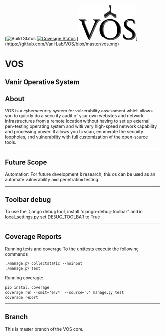 [![Build Status](https://travis-ci.org/VanirLab/VOS.svg?branch=master)
[![Coverage Status](https://coveralls.io/repos/github/VanirLab/VOS/badge.svg?branch=master)](https://coveralls.io/github/VanirLab/VOS?branch=master)
[![vanir png](https://github.com/VanirLab/VOS/blob/master/vos.png)]
(https://github.com/VanirLab/VOS/blob/master/vos.png)

# VOS
## Vanir Operative System


## About

VOS is a cybersecurity system for vulnerability assessment which
allows you to quickly do a security audit of your own websites and network infrastructures from a remote location
without having to set up external pen-testing operating system and with very high-speed network
capability and processing power. It allows
you to scan, enumerate the security loopholes, and vulnerability with full customization of the open-source tools. 

-------------------------------------
## Future Scope
Automation: For future development & research, this os can be used as
an automate vulnerability and penetration testing.

-------------------------------------
## Toolbar debug  
To use the Django debug tool, install "django-debug-toolbar" and in local_settings.py set DEBUG_TOOLBAR to True

-------------------------------------


## Coverage Reports

Running tests and coverage
To the unittests execute the following commands:

    ./manage.py collectstatic --noinput
    ./manage.py test
Running coverage:

    pip install coverage
    coverage run --omit='env*' --source='.' manage.py test
    coverage report
    
    
--------------------------------------
## Branch
This is master branch of the VOS core.

    

